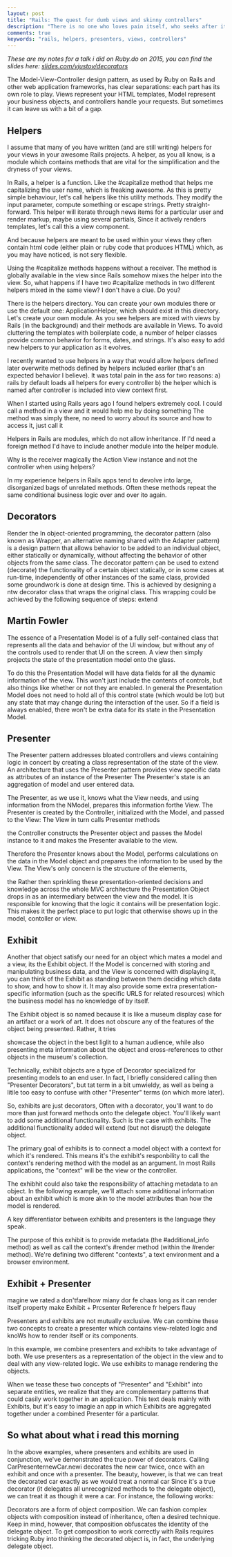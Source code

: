 ```yaml
---
layout: post
title: "Rails: The quest for dumb views and skinny controllers"
description: "There is no one who loves pain itself, who seeks after it and wants to have it, simply because it is pain..."
comments: true
keywords: "rails, helpers, presenters, views, controllers"
---
```


_These are my notes for a talk i did on Ruby.do on 2015, you can find the slides here: [slides.com/vjustov/decorators](https://slides.com/vjustov/decorators#/20)_

The Model-View-Controller design pattern, as used by Ruby on Rails and other web application frameworks, has clear separations: each part has its own role to play. Views represent your HTML templates, Model represent your business objects, and controllers handle your requests. But sometimes it can leave us with a bit of a gap.

## Helpers

I assume that many of you have written (and are still writing) helpers for your views in your awesome Rails projects. A helper, as you all know, is a module which contains methods that are vital for the simplification and the dryness of your views.

In Rails, a helper is a function. Like  the #capitalize method that helps me capitalizing the user name, which is freaking awesome. As this is pretty simple behaviour, let's call helpers like this utility methods. They modify the input parameter, compute something or escape strings. Pretty straight-forward. This helper will iterate through news items for a particular user and render markup, maybe using several partials, Since it actively renders templates, let's call this a view component.

And because helpers are meant to be used within your views they often contain html code (either plain or ruby code that produces HTML) which, as you may have noticed, is not sery flexible.

Using the #capitalize methods happens without a receiver. The method is globally available in the view since Rails somehow mixes the helper into the view. So, what happens if I have two #capitalize methods in two different helpers mixed in the same view? I don't have a clue. Do you?

There is the helpers directory. You can create your own modules there or use the default one: ApplicationHelper, which should exist in this directory. Let's create your own module. As you see helpers are mixed with views by Rails (in the background) and their methods are available in Views. To avoid cluttering the templates with boilerplate code, a number of helper classes provide common behavior for forms, dates, and strings. It's also easy to add new helpers to yur application as it evolves.

I recently wanted to use helpers in a way that would allow helpers defined later overwrite methods defined by helpers included earlier (that's an expected behavior I believe). It was total pain in the ass for two reasons:
a) rails by default loads all helpers for every controller
b) the helper which is named after controller is included into view context first.

When I started using Rails years ago I found helpers extremely cool. I could call a method in a view and it would help me by doing something The method was simply there, no need to  worry about its source and how to access it, just call it

Helpers in Rails are modules, which do not allow inheritance. If l'd need a foreign method I'd have to include another module into the helper module.

Why is the receiver magically the Action View instance and not the controller when using helpers?

In my experience helpers in Rails apps tend to devolve into large, disorganized bags of unrelated methods. Often these methods repeat the same conditional business logic over and over ito again.

## Decorators

Render the In object-oriented programming, the decorator pattern (also known as Wrapper, an alternative naming shared with the Adapter pattern) is a design pattern that allows behavior to be added to an individual object, either statically or dynamically, without affecting the behavior of other objects from the same class. The decorator pattern çan be used to extend (decorate) the functionality of a certain object statically, or in some cases at run-time, independently of other instances of the same class, provided some groundwork is done at design time. This is achieved by designing a ntw decorator class that wraps the original class. This wrapping could be achieved by the following sequence of steps: extend

## Martin Fowler

The essence of a Presentation Model is of a fully self-contained class that represents all the data and behavior of the UI window, but without any of the controls used to render that UI on the screen. A view then simply projects the state of the presentation model onto the glass.

To do this the Presentation Model will have data fields for all the dynamic information of the view. This won't just include the contents of controls, but also things like whether or not they are enabled. In general the Presentation Model does not need to hold all of this control state (which would be lot) but any state that may change during the interaction of the user. So if a field is always enabled, there won't be extra data for its state in the Presentation Model.

## Presenter

The Presenter pattern addresses bloated controllers and views containing logic in concert by creating a class representation of the state of the view. An architecture that uses the Presenter pattern provides view specific data as attributes of an instance of the Presenter The Presenter's state is an aggregation of model and user entered data.

The Presenter, as we use it, knows what the View needs, and using information from the NModel, prepares this information forthe View. The Presenter is created by the Controller, initialized with the Model, and passed to the View: The View in turn calls Presenter methods

the Controller constructs the Presenter object and passes the Model instance to it and makes the Presenter available to the view.

Therefore the Presenter knows about the Model, performs calculations on the data in the Model object and prepares the information to be used by the View. The View's only concern is the structure of the elements,

the Rather then sprinkling these presentation-oriented decisions and knowledge across the whole MVC architecture the Presentation Object drops in as an intermediary between the view and the model. It is responsible for knowing that the logic it contains will be presentation logic. This makes it the perfect place to put logic that otherwise shows up in the model, contoller or view.

## Exhibit

Another that object satisfy our need for an object which mates a model and a view, its the Exhibit object. If the Model is concerned with storing and manipulating business data, and the View is concerned with displaying it, you can think of the Exhibit as standing between them deciding which data to show, and how to show it. It may also provide some extra presentation-specific information (such as the specific URLS for related resources) which the business model has no knowledge of by itself.

The Exhibit object is so named because it is like a museum display case for an artifact or a work of art. It does not obscure any of the features of the object being presented. Rather, it tries

showcase the object in the best liglit to a human audience, while also presenting meta information about the object and eross-references to other objects in the museum's collection.

Technically, exhibit objects are a type of Decorator specialized for presenting models to an end user. In fact, I briefly considered calling then "Presenter Decorators", but tat term in a bit umwieldy, as well as being a litile too easy to confuse with other "Presenter" terms (on which more later).

So, exhibits are just decorators, Often with a decorator, you'll want to do more than just forward methods onto the delegate object. You'll likely want to add some additional functionality. Such is the case with exhibits. The additional fiunctionality added will extend (but not disrupt) the delegate object.

The primary goal of exhibits is to connect a model object with a context for which it's rendered. This means it's the exhibit's responbility to call the context's rendering method with the model as an argument. In most Rails applications, the "context" will be the view or the controller.

The exhibhit could also take the responsibility of attaching metadata to an object. In the following example, we'll attach some additional information about an exhibit which is more akin to the model attributes than how the model is rendered.

A key differentiator between exhibits and presenters is the language they speak.

The purpose of this exhibit is to provide metadata (the #additional_info method) as well as call the context's #render method (within the #render method). We're defining two different "contexts", a text environment and a browser environment.

## Exhibit + Presenter

magine we rated a don'tfarelhow miany dor fe chaas long as it can render itself property make Exhibit + Prcsenter Reference fr helpers flauy

Presenters and exhibits are not mutually exclusive. We can combine these two concepts to create a presenter which contains view-related logic and knoWs how to render itself or its components.

In this example, we combine presenters and exhibits to take advantage of both. We use presenters as a representation of the object in the view and to deal with any view-related logic. We use exhibits to manage rendering the objects.

When we tease these two concepts of "Presenter" and "Exhibit" into separate entities, we realize that they are complementary patterns that could casily work together in an application. This text deals mainly with Exhibits, but it's easy to imagie an app in which Exhibits are aggregated together under a combined Presenter för a particular.

## So what about what i read this morning

In the above examples, where presenters and exhibits are used in conjunction, we've demonstrated the true power of decorators. Calling CarPresenternewCar.newi decorates the new car twice, once with an exhibit and once with a presenter. The beauty, however, is that we can treat the decorated car exactly as we would treat a normal car Since it's a true decorator (it delegates all unrecognized methods to the delegate object), we can treat it as though it were a car. For instance, the following works:

Decorators are a form of object composition. We can fashion complex objects with composition instead of inheritance, often a desired technique. Keep in mind, however, that composition obfuscates the identity of the delegate object. To get composition to work correctly with Rails requires tricking Ruby into thinking the decorated object is, in fact, the underlying delegate object.
